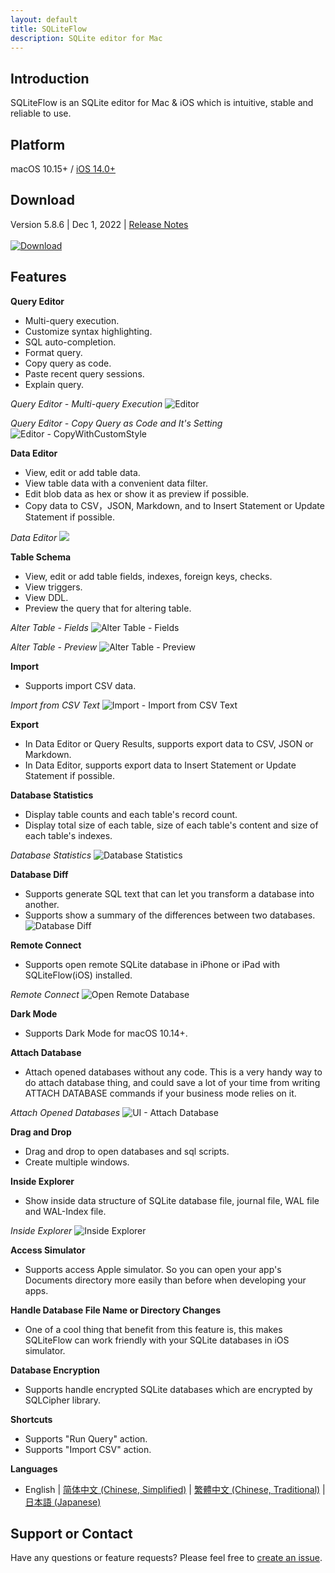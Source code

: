 ```yaml
---
layout: default
title: SQLiteFlow
description: SQLite editor for Mac
---
```


## Introduction
SQLiteFlow is an SQLite editor for Mac & iOS which is intuitive, stable and reliable to use.

## Platform
macOS 10.15+ / [iOS 14.0+](iOS)

## Download
Version 5.8.6 | Dec 1, 2022 | <a href="ReleaseNotes" target="_blank">Release Notes</a>
<br/><br/>[![Download](macOS/DownloadOnTheMacAppStore.svg)](macappstores://itunes.apple.com/app/id1378587993)


## Features

**Query Editor**

- Multi-query execution.
- Customize syntax highlighting.
- SQL auto-completion.
- Format query.
- Copy query as code.
- Paste recent query sessions.
- Explain query.

*Query Editor - Multi-query Execution*
![Editor](macOS/Editor.png)

*Query Editor - Copy Query as Code and It's Setting*
![Editor - CopyWithCustomStyle](macOS/CopyWithCustomStyle.png)

**Data Editor**

- View, edit or add table data.
- View table data with a convenient data filter.
- Edit blob data as hex or show it as preview if possible.
- Copy data to CSV，JSON, Markdown, and to Insert Statement or Update Statement if possible.

*Data Editor*
![](macOS/DataEditor.png)

**Table Schema**

- View, edit or add table fields, indexes, foreign keys, checks.
- View triggers.
- View DDL.
- Preview the query that for altering table.

*Alter Table - Fields*
![Alter Table - Fields](macOS/AlterTable.png)

*Alter Table - Preview*
![Alter Table - Preview](macOS/AlterPreview.png)

**Import**
- Supports import CSV data.

*Import from CSV Text*
![Import - Import from CSV Text](macOS/ImportFromCSV.png)

**Export**
- In Data Editor or Query Results, supports export data to CSV, JSON or Markdown.
- In Data Editor, supports export data to Insert Statement or Update Statement if possible.

**Database Statistics**
- Display table counts and each table's record count.
- Display total size of each table, size of each table's content and size of each table's indexes.

*Database Statistics*
![Database Statistics](macOS/Statistics.png)

**Database Diff**
- Supports generate SQL text that can let you transform a database into another.
- Supports show a summary of the differences between two databases.
![Database Diff](macOS/DatabaseDiff.png)

**Remote Connect**
- Supports open remote SQLite database in iPhone or iPad with SQLiteFlow(iOS) installed.

*Remote Connect*
![Open Remote Database](macOS/RemoteConnect.png)

**Dark Mode**
- Supports Dark Mode for macOS 10.14+.

**Attach Database**
- Attach opened databases without any code. This is a very handy way to do attach database thing, and could save a lot of your time from writing ATTACH DATABASE commands if your business mode relies on it.

*Attach Opened Databases*
![UI - Attach Database](macOS/AttachDatabase.png)

**Drag and Drop**
- Drag and drop to open databases and sql scripts.
- Create multiple windows.

**Inside Explorer**
- Show inside data structure of SQLite database file, journal file, WAL file and WAL-Index file.

*Inside Explorer*
![Inside Explorer](macOS/InsideExplorer.png)

**Access Simulator**
- Supports access Apple simulator. So you can open your app's Documents directory more easily than before when developing your apps.

**Handle Database File Name or Directory Changes**
- One of a cool thing that benefit from this feature is, this makes SQLiteFlow can work friendly with your SQLite databases in iOS simulator.

**Database Encryption**
- Supports handle encrypted SQLite databases which are encrypted by SQLCipher library.

**Shortcuts**
- Supports "Run Query" action.
- Supports "Import CSV" action.

**Languages**
- English \| [简体中文 (Chinese, Simplified)](/zh-Hans) \| [繁體中文 (Chinese, Traditional)](/zh-Hant) \| [日本語 (Japanese)](/ja)

## Support or Contact
Have any questions or feature requests? Please feel free to <a href="https://github.com/SQLiteFlow/SQLiteFlow-Issues/issues" target="_blank">create an issue</a>.


